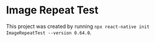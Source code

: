 # Image Repeat Test

This project was created by running `npx react-native init ImageRepeatTest --version 0.64.0`.
